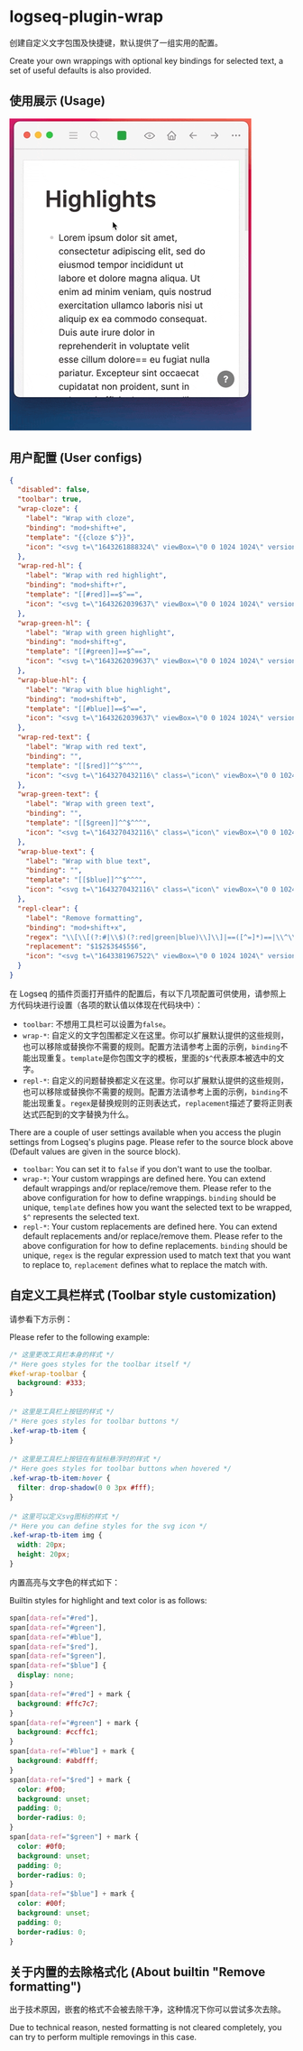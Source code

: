 # logseq-plugin-wrap

创建自定义文字包围及快捷键，默认提供了一组实用的配置。

Create your own wrappings with optional key bindings for selected text, a set of useful defaults is also provided.

## 使用展示 (Usage)

![demo](./demo.gif)

## 用户配置 (User configs)

```json
{
  "disabled": false,
  "toolbar": true,
  "wrap-cloze": {
    "label": "Wrap with cloze",
    "binding": "mod+shift+e",
    "template": "{{cloze $^}}",
    "icon": "<svg t=\"1643261888324\" viewBox=\"0 0 1024 1024\" version=\"1.1\" xmlns=\"http://www.w3.org/2000/svg\" p-id=\"5478\" xmlns:xlink=\"http://www.w3.org/1999/xlink\" width=\"200\" height=\"200\"><defs><style type=\"text/css\"></style></defs><path d=\"M341.333333 396.8V320H170.666667v384h170.666666v-76.8H256V396.8zM682.666667 396.8V320h170.666666v384h-170.666666v-76.8h85.333333V396.8zM535.04 533.333333h40.96v-42.666666h-40.96V203.093333l92.16-24.746666-11.093333-40.96-102.4 27.306666-102.4-27.306666-11.093334 40.96 92.16 24.746666v287.573334H448v42.666666h44.373333v287.573334l-92.16 24.746666 11.093334 40.96 102.4-27.306666 102.4 27.306666 11.093333-40.96-92.16-24.746666z\" p-id=\"5479\" fill=\"#eeeeee\"></path></svg>"
  },
  "wrap-red-hl": {
    "label": "Wrap with red highlight",
    "binding": "mod+shift+r",
    "template": "[[#red]]==$^==",
    "icon": "<svg t=\"1643262039637\" viewBox=\"0 0 1024 1024\" version=\"1.1\" xmlns=\"http://www.w3.org/2000/svg\" p-id=\"6950\" xmlns:xlink=\"http://www.w3.org/1999/xlink\" width=\"200\" height=\"200\"><defs><style type=\"text/css\"></style></defs><path d=\"M114.727313 1024l0.305421-0.427589h-0.977347l0.671926 0.427589zM632.721199 809.365446c-156.680934 0-272.466006 41.644143-341.659116 75.927642L290.878831 972.108985C340.402833 942.605324 458.249497 885.720677 632.73647 885.720677H962.804862v-76.355231H632.73647z m-109.432317-72.018253l252.048617-528.378197a38.177615 38.177615 0 0 0-13.621773-48.790993L551.295981 24.464216a38.192886 38.192886 0 0 0-50.089031 7.696607L130.349594 483.908911a38.208157 38.208157 0 0 0-7.024682 35.886958c31.763776 100.315502 36.436716 182.626441 34.695817 234.777064L94.477906 870.449631h132.094549l32.221908-42.606219c49.78361-25.624815 134.15614-60.931474 233.326314-69.177839a38.147073 38.147073 0 0 0 31.152934-21.31838z m-59.343285-52.54767c-71.66702 8.505973-134.950235 28.572127-184.489509 49.157497l-45.339736-29.244053c-2.290657-50.883126-10.613377-114.716099-31.901215-187.849139l336.161539-409.874879 153.474014 98.986922-193.728492 408.653195-176.838714-112.746134-47.935814 60.015211 191.117142 121.847678-0.519215 1.053702z\" p-id=\"6951\" fill=\"#ffc7c7\"></path></svg>"
  },
  "wrap-green-hl": {
    "label": "Wrap with green highlight",
    "binding": "mod+shift+g",
    "template": "[[#green]]==$^==",
    "icon": "<svg t=\"1643262039637\" viewBox=\"0 0 1024 1024\" version=\"1.1\" xmlns=\"http://www.w3.org/2000/svg\" p-id=\"6950\" xmlns:xlink=\"http://www.w3.org/1999/xlink\" width=\"200\" height=\"200\"><defs><style type=\"text/css\"></style></defs><path d=\"M114.727313 1024l0.305421-0.427589h-0.977347l0.671926 0.427589zM632.721199 809.365446c-156.680934 0-272.466006 41.644143-341.659116 75.927642L290.878831 972.108985C340.402833 942.605324 458.249497 885.720677 632.73647 885.720677H962.804862v-76.355231H632.73647z m-109.432317-72.018253l252.048617-528.378197a38.177615 38.177615 0 0 0-13.621773-48.790993L551.295981 24.464216a38.192886 38.192886 0 0 0-50.089031 7.696607L130.349594 483.908911a38.208157 38.208157 0 0 0-7.024682 35.886958c31.763776 100.315502 36.436716 182.626441 34.695817 234.777064L94.477906 870.449631h132.094549l32.221908-42.606219c49.78361-25.624815 134.15614-60.931474 233.326314-69.177839a38.147073 38.147073 0 0 0 31.152934-21.31838z m-59.343285-52.54767c-71.66702 8.505973-134.950235 28.572127-184.489509 49.157497l-45.339736-29.244053c-2.290657-50.883126-10.613377-114.716099-31.901215-187.849139l336.161539-409.874879 153.474014 98.986922-193.728492 408.653195-176.838714-112.746134-47.935814 60.015211 191.117142 121.847678-0.519215 1.053702z\" p-id=\"6951\" fill=\"#ccffc1\"></path></svg>"
  },
  "wrap-blue-hl": {
    "label": "Wrap with blue highlight",
    "binding": "mod+shift+b",
    "template": "[[#blue]]==$^==",
    "icon": "<svg t=\"1643262039637\" viewBox=\"0 0 1024 1024\" version=\"1.1\" xmlns=\"http://www.w3.org/2000/svg\" p-id=\"6950\" xmlns:xlink=\"http://www.w3.org/1999/xlink\" width=\"200\" height=\"200\"><defs><style type=\"text/css\"></style></defs><path d=\"M114.727313 1024l0.305421-0.427589h-0.977347l0.671926 0.427589zM632.721199 809.365446c-156.680934 0-272.466006 41.644143-341.659116 75.927642L290.878831 972.108985C340.402833 942.605324 458.249497 885.720677 632.73647 885.720677H962.804862v-76.355231H632.73647z m-109.432317-72.018253l252.048617-528.378197a38.177615 38.177615 0 0 0-13.621773-48.790993L551.295981 24.464216a38.192886 38.192886 0 0 0-50.089031 7.696607L130.349594 483.908911a38.208157 38.208157 0 0 0-7.024682 35.886958c31.763776 100.315502 36.436716 182.626441 34.695817 234.777064L94.477906 870.449631h132.094549l32.221908-42.606219c49.78361-25.624815 134.15614-60.931474 233.326314-69.177839a38.147073 38.147073 0 0 0 31.152934-21.31838z m-59.343285-52.54767c-71.66702 8.505973-134.950235 28.572127-184.489509 49.157497l-45.339736-29.244053c-2.290657-50.883126-10.613377-114.716099-31.901215-187.849139l336.161539-409.874879 153.474014 98.986922-193.728492 408.653195-176.838714-112.746134-47.935814 60.015211 191.117142 121.847678-0.519215 1.053702z\" p-id=\"6951\" fill=\"#abdfff\"></path></svg>"
  },
  "wrap-red-text": {
    "label": "Wrap with red text",
    "binding": "",
    "template": "[[$red]]^^$^^^",
    "icon": "<svg t=\"1643270432116\" class=\"icon\" viewBox=\"0 0 1024 1024\" version=\"1.1\" xmlns=\"http://www.w3.org/2000/svg\" p-id=\"12761\" width=\"200\" height=\"200\"><path d=\"M256 768h512a85.333333 85.333333 0 0 1 85.333333 85.333333v42.666667a85.333333 85.333333 0 0 1-85.333333 85.333333H256a85.333333 85.333333 0 0 1-85.333333-85.333333v-42.666667a85.333333 85.333333 0 0 1 85.333333-85.333333z m0 85.333333v42.666667h512v-42.666667H256z m401.578667-341.333333H366.421333L298.666667 682.666667H213.333333l256.128-640H554.666667l256 640h-85.333334l-67.754666-170.666667z m-33.877334-85.333333L512 145.365333 400.298667 426.666667h223.402666z\" p-id=\"12762\" fill=\"#f00\"></path></svg>"
  },
  "wrap-green-text": {
    "label": "Wrap with green text",
    "binding": "",
    "template": "[[$green]]^^$^^^",
    "icon": "<svg t=\"1643270432116\" class=\"icon\" viewBox=\"0 0 1024 1024\" version=\"1.1\" xmlns=\"http://www.w3.org/2000/svg\" p-id=\"12761\" width=\"200\" height=\"200\"><path d=\"M256 768h512a85.333333 85.333333 0 0 1 85.333333 85.333333v42.666667a85.333333 85.333333 0 0 1-85.333333 85.333333H256a85.333333 85.333333 0 0 1-85.333333-85.333333v-42.666667a85.333333 85.333333 0 0 1 85.333333-85.333333z m0 85.333333v42.666667h512v-42.666667H256z m401.578667-341.333333H366.421333L298.666667 682.666667H213.333333l256.128-640H554.666667l256 640h-85.333334l-67.754666-170.666667z m-33.877334-85.333333L512 145.365333 400.298667 426.666667h223.402666z\" p-id=\"12762\" fill=\"#0f0\"></path></svg>"
  },
  "wrap-blue-text": {
    "label": "Wrap with blue text",
    "binding": "",
    "template": "[[$blue]]^^$^^^",
    "icon": "<svg t=\"1643270432116\" class=\"icon\" viewBox=\"0 0 1024 1024\" version=\"1.1\" xmlns=\"http://www.w3.org/2000/svg\" p-id=\"12761\" width=\"200\" height=\"200\"><path d=\"M256 768h512a85.333333 85.333333 0 0 1 85.333333 85.333333v42.666667a85.333333 85.333333 0 0 1-85.333333 85.333333H256a85.333333 85.333333 0 0 1-85.333333-85.333333v-42.666667a85.333333 85.333333 0 0 1 85.333333-85.333333z m0 85.333333v42.666667h512v-42.666667H256z m401.578667-341.333333H366.421333L298.666667 682.666667H213.333333l256.128-640H554.666667l256 640h-85.333334l-67.754666-170.666667z m-33.877334-85.333333L512 145.365333 400.298667 426.666667h223.402666z\" p-id=\"12762\" fill=\"#00beff\"></path></svg>"
  },
  "repl-clear": {
    "label": "Remove formatting",
    "binding": "mod+shift+x",
    "regex": "\\[\\[(?:#|\\$)(?:red|green|blue)\\]\\]|==([^=]*)==|\\^\\^([^\\^]*)\\^\\^|\\*\\*([^\\*]*)\\*\\*|\\*([^\\*]*)\\*|_([^_]*)_|\\$([^\\$]*)\\$",
    "replacement": "$1$2$3$4$5$6",
    "icon": "<svg t=\"1643381967522\" viewBox=\"0 0 1024 1024\" version=\"1.1\" xmlns=\"http://www.w3.org/2000/svg\" p-id=\"1377\" width=\"200\" height=\"200\"><path d=\"M824.4 438.8c0-37.6-30-67.6-67.6-67.6l-135.2 0L621.6 104.8c0-37.6-30-67.6-67.6-67.6-37.6 0-67.6 30-67.6 67.6l0 266.4L358.8 371.2c-37.6 0-67.6 30-67.6 67.6l0 67.6L828 506.4l0-67.6L824.4 438.8 824.4 438.8zM824.4 574c-11.2 0-536.8 0-536.8 0S250 972 88.4 972L280 972c75.2 0 108.8-217.6 108.8-217.6s33.6 195.2 3.6 217.6l105.2 0c-3.6 0 0 0 11.2 0 52.4-7.6 60-247.6 60-247.6s52.4 244 45.2 244c-26.4 0-78.8 0-105.2 0l0 0 154 0c-7.6 0 0 0 11.2 0 48.8-11.2 52.4-187.6 52.4-187.6s22.4 187.6 15.2 187.6c-18.8 0-48.8 0-67.6 0l-3.6 0 90 0C895.6 972 903.2 784.4 824.4 574L824.4 574z\" p-id=\"1378\" fill=\"#eeeeee\"></path></svg>"
  }
}
```

在 Logseq 的插件页面打开插件的配置后，有以下几项配置可供使用，请参照上方代码块进行设置（各项的默认值以体现在代码块中）：

- `toolbar`: 不想用工具栏可以设置为`false`。
- `wrap-*`: 自定义的文字包围都定义在这里。你可以扩展默认提供的这些规则，也可以移除或替换你不需要的规则。配置方法请参考上面的示例，`binding`不能出现重复。`template`是你包围文字的模板，里面的`$^`代表原本被选中的文字。
- `repl-*`: 自定义的问题替换都定义在这里。你可以扩展默认提供的这些规则，也可以移除或替换你不需要的规则。配置方法请参考上面的示例，`binding`不能出现重复。`regex`是替换规则的正则表达式，`replacement`描述了要将正则表达式匹配到的文字替换为什么。

There are a couple of user settings available when you access the plugin settings from Logseq's plugins page. Please refer to the source block above (Default values are given in the source block).

- `toolbar`: You can set it to `false` if you don't want to use the toolbar.
- `wrap-*`: Your custom wrappings are defined here. You can extend default wrappings and/or replace/remove them. Please refer to the above configuration for how to define wrappings. `binding` should be unique, `template` defines how you want the selected text to be wrapped, `$^` represents the selected text.
- `repl-*`: Your custom replacements are defined here. You can extend default replacements and/or replace/remove them. Please refer to the above configuration for how to define replacements. `binding` should be unique, `regex` is the regular expression used to match text that you want to replace to, `replacement` defines what to replace the match with.

## 自定义工具栏样式 (Toolbar style customization)

请参看下方示例：

Please refer to the following example:

```css
/* 这里更改工具栏本身的样式 */
/* Here goes styles for the toolbar itself */
#kef-wrap-toolbar {
  background: #333;
}

/* 这里是工具栏上按钮的样式 */
/* Here goes styles for toolbar buttons */
.kef-wrap-tb-item {
}

/* 这里是工具栏上按钮在有鼠标悬浮时的样式 */
/* Here goes styles for toolbar buttons when hovered */
.kef-wrap-tb-item:hover {
  filter: drop-shadow(0 0 3px #fff);
}

/* 这里可以定义svg图标的样式 */
/* Here you can define styles for the svg icon */
.kef-wrap-tb-item img {
  width: 20px;
  height: 20px;
}
```

内置高亮与文字色的样式如下：

Builtin styles for highlight and text color is as follows:

```css
span[data-ref="#red"],
span[data-ref="#green"],
span[data-ref="#blue"],
span[data-ref="$red"],
span[data-ref="$green"],
span[data-ref="$blue"] {
  display: none;
}
span[data-ref="#red"] + mark {
  background: #ffc7c7;
}
span[data-ref="#green"] + mark {
  background: #ccffc1;
}
span[data-ref="#blue"] + mark {
  background: #abdfff;
}
span[data-ref="$red"] + mark {
  color: #f00;
  background: unset;
  padding: 0;
  border-radius: 0;
}
span[data-ref="$green"] + mark {
  color: #0f0;
  background: unset;
  padding: 0;
  border-radius: 0;
}
span[data-ref="$blue"] + mark {
  color: #00f;
  background: unset;
  padding: 0;
  border-radius: 0;
}
```

## 关于内置的去除格式化 (About builtin "Remove formatting")

出于技术原因，嵌套的格式不会被去除干净，这种情况下你可以尝试多次去除。

Due to technical reason, nested formatting is not cleared completely, you can try to perform multiple removings in this case.
